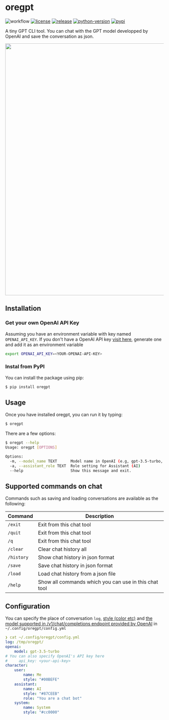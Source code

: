 # oregpt
![workflow](https://github.com/shinichi-takayanagi/oregpt/actions/workflows/main.yml/badge.svg)
[![license](https://img.shields.io/github/license/shinichi-takayanagi/oregpt.svg)](https://github.com/shinichi-takayanagi/oregpt/blob/master/LICENSE)
[![release](https://img.shields.io/github/release/shinichi-takayanagi/oregpt.svg)](https://github.com/shinichi-takayanagi/oregpt/releases/latest)
[![python-version](https://img.shields.io/pypi/pyversions/oregpt.svg)](https://pypi.org/project/oregpt/)
[![pypi](https://img.shields.io/pypi/v/oregpt?color=%2334D058&label=pypi%20package)](https://pypi.org/project/oregpt)

A tiny GPT CLI tool.
You can chat with the GPT model developped by OpenAI and save the conversation as json.

<img src="https://github.com/shinichi-takayanagi/oregpt/assets/24406372/91969861-9f29-4c81-9505-620ef5567a5b" width="800px">

## Installation
### Get your own OpenAI API Key
Assuming you have an environment variable with key named `OPENAI_API_KEY`.
If you don't have a OpenAI API key [visit here](https://platform.openai.com/account/api-keys), generate one and add it as an environment variable

```bash
export OPENAI_API_KEY=<YOUR-OPENAI-API-KEY>

```

### Instal from PyPI
You can install the package using pip:

```bash
$ pip install oregpt
```

## Usage
Once you have installed oregpt, you can run it by typing:
```bash
$ oregpt
```

There are a few options:
```bash
$ oregpt --help
Usage: oregpt [OPTIONS]

Options:
  -m, --model_name TEXT      Model name in OpenAI (e.g, gpt-3.5-turbo, gpt-4)
  -a, --assistant_role TEXT  Role setting for Assistant (AI)
  --help                     Show this message and exit.
```

## Supported commands on chat
Commands such as saving and loading conversations are available as the following:

|  Command  |  Description  |
| ---- | ---- |
| `/exit`    | Exit from this chat tool |
| `/quit`    | Exit from this chat tool |
| `/q`       | Exit from this chat tool |
| `/clear`   | Clear chat history all |
| `/history` | Show chat history in json format |
| `/save`    | Save chat history in json format |
| `/load`    | Load chat history from a json file |
| `/help`    | Show all commands which you can use in this chat tool |

## Configuration
You can specify the place of conversation `log`,
[style (color etc)](https://python-prompt-toolkit.readthedocs.io/en/master/pages/advanced_topics/styling.html)
and
[the model supported in /v1/chat/completions endpoint provided by OpenAI](https://platform.openai.com/docs/models/overview)
in `~/.config/oregpt/config.yml`
```yaml
❯ cat ~/.config/oregpt/config.yml
log: /tmp/oregpt/
openai:
    model: gpt-3.5-turbo
# You can also specify OpenAI's API key here
#     api_key: <your-api-key>
character:
    user:
        name: Me
        style: "#00BEFE"
    assistant:
        name: AI
        style: "#87CEEB"
        role: "You are a chat bot"
    system:
        name: System
        style: "#cc0000"
```
